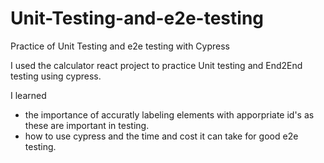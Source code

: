 # Unit-Testing-and-e2e-testing
Practice of Unit Testing and e2e testing with Cypress

I used the calculator react project to practice Unit testing and End2End testing using cypress. 

I learned 
- the importance of accuratly labeling elements with apporpriate id's as these are important in testing. 
- how to use cypress and the time and cost it can take for good e2e testing.
